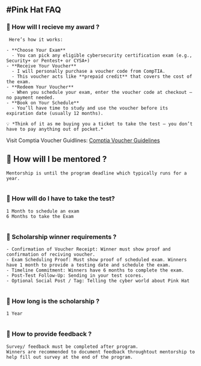 #Pink Hat FAQ
---

### 🎀 How will I recieve my award ?
```
 Here’s how it works:  

- **Choose Your Exam**  
  - You can pick any eligible cybersecurity certification exam (e.g., Security+ or Pentest+ or CYSA+) 
- **Receive Your Voucher**  
  - I will personally purchase a voucher code from CompTIA.  
  - This voucher acts like **prepaid credit** that covers the cost of the exam.  
- **Redeem Your Voucher**  
  - When you schedule your exam, enter the voucher code at checkout — no payment needed.  
- **Book on Your Schedule**  
  - You’ll have time to study and use the voucher before its expiration date (usually 12 months).  

💡 *Think of it as me buying you a ticket to take the test — you don’t have to pay anything out of pocket.*
```
Visit Comptia Voucher Guidlines: [Comptia Voucher Guidelines](https://help.comptia.org/hc/en-us/articles/11185826883732-What-Is-an-Exam-Voucher)



## 🎀 How will I be mentored ?

```
Mentorship is until the program deadline which typically runs for a year.


```

### 🎀 How will do I have to take the test?
```
1 Month to schedule an exam
6 Months to take the Exam


```

### 🎀 Scholarship winner requirements ?
```
- Confirmation of Voucher Receipt: Winner must show proof and confirmation of reciving voucher.
- Exam Scheduling Proof: Must show proof of scheduled exam. Winners have 1 month to provide a testing date and schedule the exam.
- Timeline Commitment: Winners have 6 months to complete the exam.
- Post-Test Follow-Up: Sending in your test scores.
- Optional Social Post / Tag: Telling the cyber world about Pink Hat


```

### 🎀 How long is the scholarship ?
```
1 Year


```


### 🎀 How to provide feedback ?
```
Survey/ feedback must be completed after program.
Winners are recommended to document feedback throughtout mentorship to help fill out survey at the end of the program.


```

